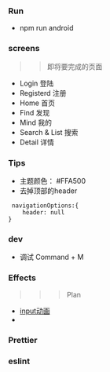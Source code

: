 ### Run
- npm run android

### screens
>> 即将要完成的页面
- Login 登陆
- Registerd 注册
- Home 首页
- Find 发现
- Mind 我的
- Search & List 搜索
- Detail 详情
### Tips
- 主题颜色： #FFA500
- 去掉顶部的header
```
 navigationOptions:{
    header: null
}
```

### dev
- 调试 Command + M



### Effects 
>>> Plan
- [input动画](https://github.com/halilb/react-native-textinput-effects)
- 


### Prettier

### eslint 